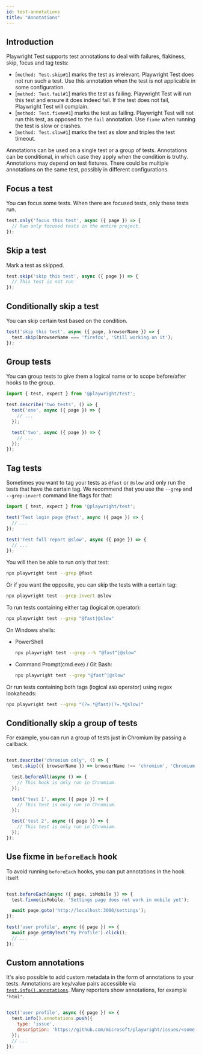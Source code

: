 ```yaml
---
id: test-annotations
title: "Annotations"
---
```


## Introduction

Playwright Test supports test annotations to deal with failures, flakiness, skip, focus and tag tests:
- [`method: Test.skip#1`] marks the test as irrelevant. Playwright Test does not run such a test. Use this annotation when the test is not applicable in some configuration.
- [`method: Test.fail#1`] marks the test as failing. Playwright Test will run this test and ensure it does indeed fail. If the test does not fail, Playwright Test will complain.
- [`method: Test.fixme#1`] marks the test as failing. Playwright Test will not run this test, as opposed to the `fail` annotation. Use `fixme` when running the test is slow or crashes.
- [`method: Test.slow#1`] marks the test as slow and triples the test timeout.

Annotations can be used on a single test or a group of tests. Annotations can be conditional, in which case they apply when the condition is truthy. Annotations may depend on test fixtures. There could be multiple annotations on the same test, possibly in different configurations.

## Focus a test

You can focus some tests. When there are focused tests, only these tests run.

```js
test.only('focus this test', async ({ page }) => {
  // Run only focused tests in the entire project.
});
```

## Skip a test

Mark a test as skipped.

```js
test.skip('skip this test', async ({ page }) => {
  // This test is not run
});
```

## Conditionally skip a test

You can skip certain test based on the condition.

```js
test('skip this test', async ({ page, browserName }) => {
  test.skip(browserName === 'firefox', 'Still working on it');
});
```

## Group tests

You can group tests to give them a logical name or to scope before/after hooks to the group.

```js
import { test, expect } from '@playwright/test';

test.describe('two tests', () => {
  test('one', async ({ page }) => {
    // ...
  });

  test('two', async ({ page }) => {
    // ...
  });
});
```

## Tag tests

Sometimes you want to tag your tests as `@fast` or `@slow` and only run the tests that have the certain tag. We recommend that you use the `--grep` and `--grep-invert` command line flags for that:

```js
import { test, expect } from '@playwright/test';

test('Test login page @fast', async ({ page }) => {
  // ...
});

test('Test full report @slow', async ({ page }) => {
  // ...
});
```

You will then be able to run only that test:

```bash
npx playwright test --grep @fast
```

Or if you want the opposite, you can skip the tests with a certain tag:

```bash
npx playwright test --grep-invert @slow
```

To run tests containing either tag (logical `OR` operator):

```bash
npx playwright test --grep "@fast|@slow"
```

On Windows shells:

- PowerShell

  ```bash
  npx playwright test --grep --% "@fast^|@slow"
  ```

- Command Prompt(cmd.exe) / Git Bash:

  ```bash
  npx playwright test --grep "@fast^|@slow"
  ```

Or run tests containing both tags (logical `AND` operator) using regex lookaheads:

```bash
npx playwright test --grep "(?=.*@fast)(?=.*@slow)"
```

## Conditionally skip a group of tests

For example, you can run a group of tests just in Chromium by passing a callback.

```js title="example.spec.ts"

test.describe('chromium only', () => {
  test.skip(({ browserName }) => browserName !== 'chromium', 'Chromium only!');

  test.beforeAll(async () => {
    // This hook is only run in Chromium.
  });

  test('test 1', async ({ page }) => {
    // This test is only run in Chromium.
  });

  test('test 2', async ({ page }) => {
    // This test is only run in Chromium.
  });
});
```

## Use fixme in `beforeEach` hook

To avoid running `beforeEach` hooks, you can put annotations in the hook itself.

```js title="example.spec.ts"

test.beforeEach(async ({ page, isMobile }) => {
  test.fixme(isMobile, 'Settings page does not work in mobile yet');

  await page.goto('http://localhost:3000/settings');
});

test('user profile', async ({ page }) => {
  await page.getByText('My Profile').click();
  // ...
});
```

## Custom annotations

It's also possible to add custom metadata in the form of annotations to your tests. Annotations are key/value pairs accessible via [`test.info().annotations`](./api/class-testinfo#test-info-annotations). Many reporters show annotations, for example `'html'`.


```js title="example.spec.ts"

test('user profile', async ({ page }) => {
  test.info().annotations.push({
    type: 'issue',
    description: 'https://github.com/microsoft/playwright/issues/<some-issue>',
  });
  // ...
});
```
